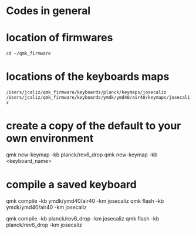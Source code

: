# Codes in general

# location of firmwares
`cd ~/qmk_firmware`

# locations of the keyboards maps
`/Users/jcaliz/qmk_firmware/keyboards/planck/keymaps/josecaliz`
`/Users/jcaliz/qmk_firmware/keyboards/ymdk/ymd40/air40/keymaps/josecaliz`

# create a copy of the default to your own environment
qmk new-keymap -kb planck/rev6_drop
qmk new-keymap -kb <keyboard_name>

# compile a saved keyboard
qmk compile -kb ymdk/ymd40/air40 -km josecaliz
qmk flash -kb ymdk/ymd40/air40 -km josecaliz


qmk compile -kb planck/rev6_drop -km josecaliz
qmk flash -kb planck/rev6_drop -km josecaliz